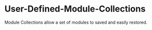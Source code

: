# User-Defined-Module-Collections
Module Collections allow a set of modules to saved and easily restored.
